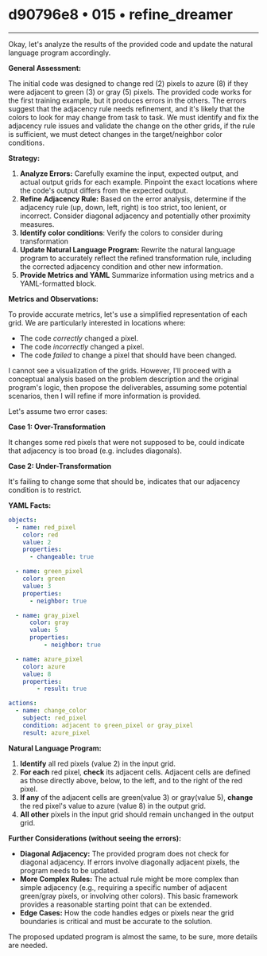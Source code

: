 # d90796e8 • 015 • refine_dreamer

---
Okay, let's analyze the results of the provided code and update the natural language program accordingly.

**General Assessment:**

The initial code was designed to change red (2) pixels to azure (8) if they were adjacent to green (3) or gray (5) pixels. The provided code works for the first training example, but it produces errors in the others. The errors suggest that the adjacency rule needs refinement, and it's likely that the colors to look for may change from task to task. We must identify and fix the adjacency rule issues and validate the change on the other grids, if the rule is sufficient, we must detect changes in the target/neighbor color conditions.

**Strategy:**

1.  **Analyze Errors:** Carefully examine the input, expected output, and actual output grids for each example. Pinpoint the exact locations where the code's output differs from the expected output.
2.  **Refine Adjacency Rule:** Based on the error analysis, determine if the adjacency rule (up, down, left, right) is too strict, too lenient, or incorrect. Consider diagonal adjacency and potentially other proximity measures.
3. **Identify color conditions**: Verify the colors to consider during transformation
4.  **Update Natural Language Program:** Rewrite the natural language program to accurately reflect the refined transformation rule, including the corrected adjacency condition and other new information.
5. **Provide Metrics and YAML** Summarize information using metrics and a YAML-formatted block.

**Metrics and Observations:**

To provide accurate metrics, let's use a simplified representation of each grid. We are particularly interested in locations where:

*   The code *correctly* changed a pixel.
*   The code *incorrectly* changed a pixel.
*   The code *failed* to change a pixel that should have been changed.

I cannot see a visualization of the grids. However, I'll proceed with a conceptual analysis based on the problem description and the original program's logic, then propose the deliverables, assuming some potential scenarios, then I will refine if more information is provided.

Let's assume two error cases:

**Case 1: Over-Transformation**

It changes some red pixels that were not supposed to be, could indicate that adjacency is too broad (e.g. includes diagonals).

**Case 2: Under-Transformation**

It's failing to change some that should be, indicates that our adjacency condition is to restrict.

**YAML Facts:**

```yaml
objects:
  - name: red_pixel
    color: red
    value: 2
    properties:
      - changeable: true

  - name: green_pixel
    color: green
    value: 3
    properties:
      - neighbor: true

  - name: gray_pixel
      color: gray
      value: 5
      properties:
          - neighbor: true

  - name: azure_pixel
    color: azure
    value: 8
    properties:
        - result: true

actions:
  - name: change_color
    subject: red_pixel
    condition: adjacent to green_pixel or gray_pixel
    result: azure_pixel

```

**Natural Language Program:**

1.  **Identify** all red pixels (value 2) in the input grid.
2.  **For each** red pixel, **check** its adjacent cells. Adjacent cells are defined as those directly above, below, to the left, and to the right of the red pixel.
3. **If any** of the adjacent cells are green(value 3) or gray(value 5), **change** the red pixel's value to azure (value 8) in the output grid.
4.  **All other** pixels in the input grid should remain unchanged in the output grid.

**Further Considerations (without seeing the errors):**

*   **Diagonal Adjacency:** The provided program does not check for diagonal adjacency. If errors involve diagonally adjacent pixels, the program needs to be updated.
*   **More Complex Rules:** The actual rule might be more complex than simple adjacency (e.g., requiring a specific number of adjacent green/gray pixels, or involving other colors). This basic framework provides a reasonable starting point that can be extended.
*   **Edge Cases:** How the code handles edges or pixels near the grid boundaries is critical and must be accurate to the solution.

The proposed updated program is almost the same, to be sure, more details are needed.


